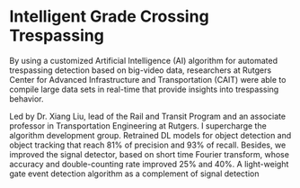 # Intelligent Grade Crossing Trespassing

By using a customized Artificial Intelligence (AI) algorithm for automated trespassing detection based on big-video data, researchers at Rutgers Center for Advanced Infrastructure and Transportation (CAIT) were able to compile large data sets in real-time that provide insights into trespassing behavior.    

Led by Dr. Xiang Liu, lead of the Rail and Transit Program and an associate professor in Transportation Engineering at Rutgers. I supercharge the algorithm development group. Retrained DL models for object detection and object tracking that reach 81\% of precision and 93% of recall. Besides, we improved the signal detector, based on short time Fourier transform, whose accuracy and double-counting rate improved 25% and 40%. A light-weight gate event detection algorithm as a complement of signal detection